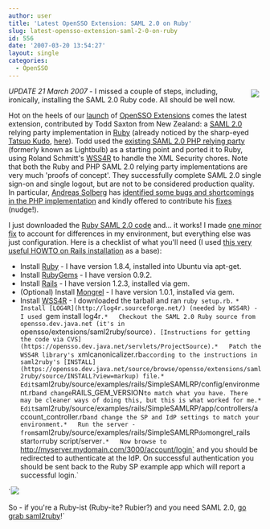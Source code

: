 ```yaml
---
author: user
title: 'Latest OpenSSO Extension: SAML 2.0 on Ruby'
slug: latest-opensso-extension-saml-2-0-on-ruby
id: 556
date: '2007-03-20 13:54:27'
layout: single
categories:
  - OpenSSO
---
```


[<span style="margin: 5px; float: right;">![](http://www.ruby-lang.org/images/logo.gif)</span>](http://www.ruby-lang.org/)

_UPDATE 21 March 2007_ - I missed a couple of steps, including, ironically, installing the SAML 2.0 Ruby code. All should be well now.

Hot on the heels of our [launch](http://blogs.sun.com/superpat/entry/lightbulb_is_dead_long_live) of [OpenSSO Extensions](https://opensso.dev.java.net/public/extensions/) comes the latest extension, contributed by Todd Saxton from New Zealand: a [SAML 2.0](http://www.oasis-open.org/committees/tc_home.php?wg_abbrev=security#samlv20) relying party implementation in [Ruby](http://www.ruby-lang.org/) (already noticed by the sharp-eyed [Tatsuo Kudo](http://blogs.sun.com/tkudo), [here](http://blogs.sun.com/tkudo/entry/saml2ruby)). Todd used the [existing SAML 2.0 PHP relying party](https://opensso.dev.java.net/source/browse/opensso/extensions/saml2php/source) (formerly known as Lightbulb) as a starting point and ported it to Ruby, using Roland Schmitt's [WSS4R](http://rubyforge.org/projects/wss4r) to handle the XML Security chores. Note that both the Ruby and PHP SAML 2.0 relying party implementations are very much 'proofs of concept'. They successfully complete SAML 2.0 single sign-on and single logout, but are not to be considered production quality. In particular, [Andreas Solberg](http://rnd.feide.no/) has [identified some bugs and shortcomings in the PHP implementation](http://rnd.feide.no/2007/01/16/enabling-saml-20-in-a-php-application/) and kindly offered to contribute his [fixes](http://rnd.feide.no/2007/03/12/lightbulb-updates/) (nudge!).

I just downloaded the [Ruby SAML 2.0 code](https://opensso.dev.java.net/source/browse/opensso/extensions/saml2ruby/source) and... it works! I made [one minor fix](https://opensso.dev.java.net/source/browse/opensso/extensions/saml2ruby/source/lib/xml_sec.rb?r1=1.1&r2=1.2) to account for differences in my environment, but everything else was just configuration. Here is a checklist of what you'll need (I used [this very useful HOWTO on Rails installation](http://railsforum.com/viewtopic.php?pid=16102) as a base):

*   Install [Ruby](http://www.ruby-lang.org/) - I have version 1.8.4, installed into Ubuntu via apt-get.
*   Install [RubyGems](http://rubyforge.org/projects/rubygems/) - I have version 0.9.2\.
*   Install [Rails](http://www.rubyonrails.org/) - I have version 1.2.3, installed via gem.
*   (Optional) Install [Mongrel](http://mongrel.rubyforge.org/) - I have version 1.0.1, installed via gem.
*   Install [WSS4R](http://rubyforge.org/projects/wss4r) - I downloaded the tarball and ran `ruby setup.rb.`
`*   Install [LOG4R](http://log4r.sourceforge.net/) (needed by WSS4R) - I used `gem install log4r`.*   Checkout the SAML 2.0 Ruby source from opensso.dev.java.net (it's in `opensso/extensions/saml2ruby/source`). [Instructions for getting the code via CVS](https://opensso.dev.java.net/servlets/ProjectSource).*   Patch the WSS4R library's `xmlcanonicalizer.rb` according to the instructions in saml2ruby's [INSTALL](https://opensso.dev.java.net/source/browse/opensso/extensions/saml2ruby/source/INSTALL?view=markup) file.*   Edit `saml2ruby/source/examples/rails/SimpleSAMLRP/config/environment.rb` and change `RAILS_GEM_VERSION` to match what you have. There may be cleaner ways of doing this, but this is what worked for me.*   Edit `saml2ruby/source/examples/rails/SimpleSAMLRP/app/controllers/account_controller.rb` and change the SP and IdP settings to match your environment.*   Run the server - from `saml2ruby/source/examples/rails/SimpleSAMLRP` do `mongrel_rails start` or `ruby script/server`.*   Now browse to `http://myserver.mydomain.com/3000/account/login` and you should be redirected to authenticate at the IdP. On successful authentication you should be sent back to the Ruby SP example app which will report a successful login.`

`[![](http://blog.superpat.com/saml2ruby.png)](http://blog.superpat.com/saml2ruby.png)

So - if you're a Ruby-ist (Ruby-ite? Rubier?) and you need SAML 2.0, [go grab saml2ruby](https://opensso.dev.java.net/source/browse/opensso/extensions/saml2ruby/source/)!`